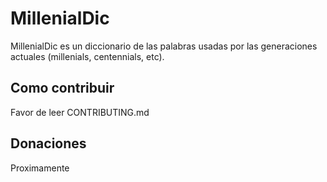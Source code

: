 # MillenialDic

MillenialDic es un diccionario de las palabras usadas por las generaciones actuales (millenials, centennials, etc).

## Como contribuir
Favor de leer CONTRIBUTING.md

## Donaciones
Proximamente